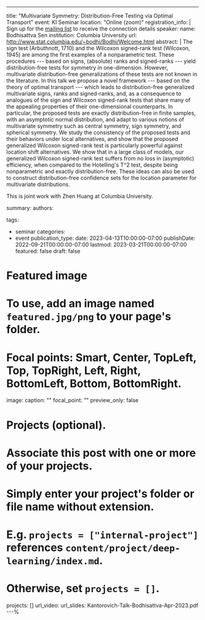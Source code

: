 ---
title: "Multivariate Symmetry: Distribution-Free Testing via Optimal Transport"
event: KI Seminar
location: "Online (zoom)"
registration_info: |
  Sign up for the [mailing list](https://math.us8.list-manage.com/subscribe/post?u=c9cc3beec9fa57d7299ac161c&id=845fe9abdc) to receive the connection details
speaker:
  name: Bodhisattva Sen
  institution: Columbia University
  url: http://www.stat.columbia.edu/~bodhi/Bodhi/Welcome.html
abstract: |
  The sign test (Arbuthnott, 1710) and the Wilcoxon
  signed-rank test (Wilcoxon, 1945) are among the first examples of a
  nonparametric test. These procedures --- based on signs, (absolute)
  ranks and signed-ranks --- yield distribution-free tests for symmetry
  in one-dimension. However, multivariate distribution-free
  generalizations of these tests are not known in the literature. In
  this talk we propose a novel framework --- based on the theory of
  optimal transport --- which leads to distribution-free generalized
  multivariate signs, ranks and signed-ranks, and, as a consequence to
  analogues of the sign and Wilcoxon signed-rank tests that share many
  of the appealing properties of their one-dimensional counterparts. In
  particular, the proposed tests are exactly distribution-free in finite
  samples, with an asymptotic normal distribution, and adapt to various
  notions of multivariate symmetry such as central symmetry, sign
  symmetry, and spherical symmetry. We study the consistency of the
  proposed tests and their behaviors under local alternatives, and show
  that the proposed generalized Wilcoxon signed-rank test is
  particularly powerful against location shift alternatives. We show
  that in a large class of models, our generalized Wilcoxon signed-rank
  test suffers from no loss in (asymptotic) efficiency, when compared to
  the Hotelling's T^2 test, despite being nonparametric and exactly
  distribution-free. These ideas can also be used to construct
  distribution-free confidence sets for the location parameter for
  multivariate distributions.
  
  This is joint work with Zhen Huang at Columbia University.

summary:
authors:

tags:
  - seminar
categories:
  - event
publication_type:
date: 2023-04-13T10:00:00-07:00
publishDate: 2022-09-21T00:00:00-07:00
lastmod: 2023-03-21T00:00:00-07:00
featured: false
draft: false

# Featured image
# To use, add an image named `featured.jpg/png` to your page's folder.
# Focal points: Smart, Center, TopLeft, Top, TopRight, Left, Right, BottomLeft, Bottom, BottomRight.
image:
  caption: ""
  focal_point: ""
  preview_only: false

# Projects (optional).
#   Associate this post with one or more of your projects.
#   Simply enter your project's folder or file name without extension.
#   E.g. `projects = ["internal-project"]` references `content/project/deep-learning/index.md`.
#   Otherwise, set `projects = []`.
projects: []
url_video: 
url_slides: Kantorovich-Talk-Bodhisattva-Apr-2023.pdf
---%  
